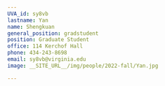 ```yaml
---
UVA_id: sy8vb
lastname: Yan
name: Shengkuan
general_position: gradstudent
position: Graduate Student
office: 114 Kerchof Hall
phone: 434-243-8698
email: sy8vb@virginia.edu
image: __SITE_URL__/img/people/2022-fall/Yan.jpg 

---
```

